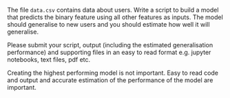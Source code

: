 The file `data.csv` contains data about users. Write a script to build a model that predicts the binary feature using all other features as inputs. 
The model should generalise to new users and you should estimate how well it will generalise.

Please submit your script, output (including the estimated generalisation performance) and supporting files in an easy to read format e.g. jupyter notebooks, text files, pdf etc.

Creating the highest performing model is not important. Easy to read code and output and accurate estimation of the performance of the model are important.
